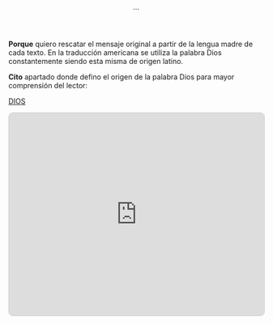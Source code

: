 <header>
  ...
</header>

**Porque** quiero rescatar el mensaje original a partir de la lengua madre de cada texto. En la traducción americana se utiliza la palabra Dios constantemente siendo esta misma de origen latino.

**Cito** apartado donde defino el origen de la palabra Dios para mayor comprensión del lector:

[DIOS](https://ajullier.github.io/Bible/Definitions/God)

<iframe src="https://ajullier.github.io/Bible/Definitions/God" width="100%" height="400px" style="border: 1px solid #ccc; border-radius: 8px;"></iframe>

